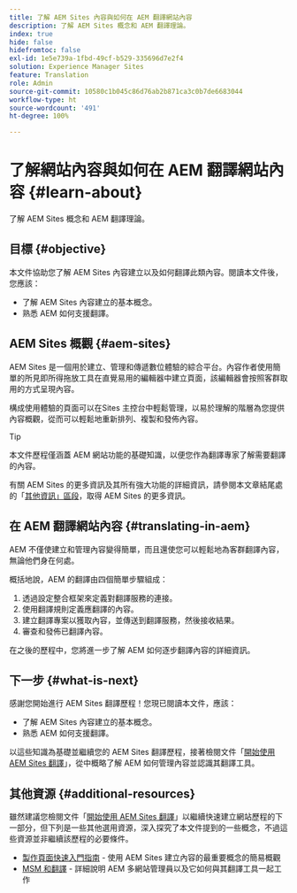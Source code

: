 ```yaml
---
title: 了解 AEM Sites 內容與如何在 AEM 翻譯網站內容
description: 了解 AEM Sites 概念和 AEM 翻譯理論。
index: true
hide: false
hidefromtoc: false
exl-id: 1e5e739a-1fbd-49cf-b529-335696d7e2f4
solution: Experience Manager Sites
feature: Translation
role: Admin
source-git-commit: 10580c1b045c86d76ab2b871ca3c0b7de6683044
workflow-type: ht
source-wordcount: '491'
ht-degree: 100%

---
```


# 了解網站內容與如何在 AEM 翻譯網站內容 {#learn-about}

了解 AEM Sites 概念和 AEM 翻譯理論。

## 目標 {#objective}

本文件協助您了解 AEM Sites 內容建立以及如何翻譯此類內容。閱讀本文件後，您應該：

* 了解 AEM Sites 內容建立的基本概念。
* 熟悉 AEM 如何支援翻譯。

## AEM Sites 概觀 {#aem-sites}

AEM Sites 是一個用於建立、管理和傳遞數位體驗的綜合平台。內容作者使用簡單的所見即所得拖放工具在直覺易用的編輯器中建立頁面，該編輯器會按照客群取用的方式呈現內容。

構成使用體驗的頁面可以在Sites 主控台中輕鬆管理，以易於理解的階層為您提供內容概觀，從而可以輕鬆地重新排列、複製和發佈內容。

>[!TIP]
>
>本文件歷程僅涵蓋 AEM 網站功能的基礎知識，以便您作為翻譯專家了解需要翻譯的內容。
>
>有關 AEM Sites 的更多資訊及其所有強大功能的詳細資訊，請參閱本文章結尾處的「[其他資訊」區段](#additional-information)，取得 AEM Sites 的更多資訊。

## 在 AEM 翻譯網站內容 {#translating-in-aem}

AEM 不僅使建立和管理內容變得簡單，而且還使您可以輕鬆地為客群翻譯內容，無論他們身在何處。

概括地說，AEM 的翻譯由四個簡單步驟組成：

1. 透過設定整合框架來定義對翻譯服務的連接。
1. 使用翻譯規則定義應翻譯的內容。
1. 建立翻譯專案以獲取內容，並傳送到翻譯服務，然後接收結果。
1. 審查和發佈已翻譯內容。


在之後的歷程中，您將進一步了解 AEM 如何逐步翻譯內容的詳細資訊。

## 下一步 {#what-is-next}

感謝您開始進行 AEM Sites 翻譯歷程！您現已閱讀本文件，應該：

* 了解 AEM Sites 內容建立的基本概念。
* 熟悉 AEM 如何支援翻譯。

以這些知識為基礎並繼續您的 AEM Sites 翻譯歷程，接著檢閱文件「[開始使用 AEM Sites 翻譯](getting-started.md)」，從中概略了解 AEM 如何管理內容並認識其翻譯工具。

## 其他資源 {#additional-resources}

雖然建議您檢閱文件「[開始使用 AEM Sites 翻譯](getting-started.md)」以繼續快速建立網站歷程的下一部分，但下列是一些其他選用資源，深入探究了本文件提到的一些概念，不過這些資源並非繼續該歷程的必要條件。

* [製作頁面快速入門指南](/help/sites-cloud/authoring/quick-start.md) - 使用 AEM Sites 建立內容的最重要概念的簡易概觀
* [MSM 和翻譯](/help/sites-cloud/administering/msm-and-translation.md) - 詳細說明 AEM 多網站管理員以及它如何與其翻譯工具一起工作
